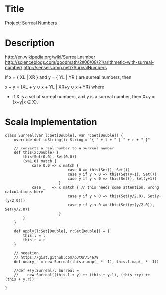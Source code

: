 # Title

Project: Surreal Numbers

# Description

http://en.wikipedia.org/wiki/Surreal_number
http://scienceblogs.com/goodmath/2006/08/21/arithmetic-with-surreal-number/
http://senseis.xmp.net/?SurrealNumbers

If x = { XL | XR } and y = { YL | YR } are surreal numbers, then

x + y = {XL + y ∪ x + YL | XR+y ∪ x + YR} where

* if X is a set of surreal numbers, and y is a surreal number, then X+y = {x+y|x ∈ X}.


# Scala Implementation

	class Surreal(var l:Set[Double], var r:Set[Double]) {
	    override def toString(): String = "{ " + l + " | " + r + " }"

		// converts a real number to a surreal number
		def this(x:Double) { 
			this(Set(0.0), Set(0.0))
			(x%1.0) match {
		        case 0.0 => x match {
		                        case 0 => this(Set(), Set())
		                        case y if y > 0 => this(Set(y-1), Set())
		                        case y if y < 0 => this(Set(), Set(y+1))
		                    }
		        case _   => x match { // this needs some attention, wrong calculations here
								case y if y > 0 => this(Set(y/2.0), Set(y+(y/2.0)))
								case y if y < 0 => this(Set(y+(y/2.0)), Set(y/2.0))
							}	
		    }
		}

		def apply(l:Set[Double], r:Set[Double]) = {
			this.l = l
			this.r = r
		}
	
		// negation
		// https://gist.github.com/p3t0r/54679
		def unary_- = new Surreal(this.r.map(_ * -1), this.l.map(_ * -1))

	    //def +(y:Surreal): Surreal = 
	    //    new Surreal((this.l + y) ++ (this + y.l), (this.r+y) ++ (this + y.r))

	}

